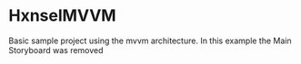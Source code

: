 # HxnselMVVM
Basic sample project using the mvvm architecture. In this example the Main Storyboard was removed
